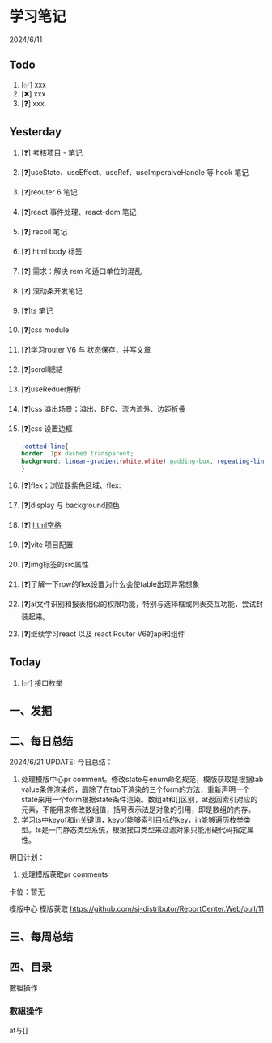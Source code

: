 # 学习笔记

2024/6/11

## Todo

1. [✅] xxx
2. [❌] xxx
3. [❓] xxx

## Yesterday

1. [❓] 考核项目 - 笔记

2. [❓]useState、useEffect、useRef、useImperaiveHandle 等 hook 笔记

3. [❓]reouter 6 笔记

4. [❓]react 事件处理、react-dom 笔记

5. [❓] recoil 笔记

6. [❓] html body 标签

7. [❓] 需求：解决 rem 和适口单位的混乱

8. [❓] 滚动条开发笔记

9. [❓]ts 笔记

10. [❓]css module

11. [❓]学习router V6 与 状态保存，并写文章

12. [❓]scroll總結

13. [❓]useReduer解析

14. [❓]css 溢出场景；溢出、BFC、流内流外、边距折叠

15. [❓]css 设置边框

    ~~~css
    .dotted-line{    
    border: 1px dashed transparent;    
    background: linear-gradient(white,white) padding-box, repeating-linear-gradient(-45deg,#ccc 0, #ccc .25em,white 0,white .75em);
    }
    
    ~~~

16. [❓]flex；浏览器紫色区域、flex:

17. [❓]display 与 background颜色

18. [❓] [html空格](https://blog.csdn.net/wuzhiyue2/article/details/117990898)

19. [❓]vite 项目配置

20. [❓]img标签的src属性

21. [❓]了解一下row的flex设置为什么会使table出现异常想象

22. [❓]ai文件识别和报表相似的权限功能，特别与选择框或列表交互功能，尝试封装起来。

23. [❓]继续学习react 以及 react Router V6的api和组件

## Today

1. [✅] 接口枚举



## 一、发掘



## 二、每日总结

2024/6/21 UPDATE:
今日总结：

1. 处理模版中心pr comment。修改state与enum命名规范，模版获取是根据tab value条件渲染的，删除了在tab下渲染的三个form的方法，重新声明一个state来用一个form根据state条件渲染。数组at和[]区别，at返回索引对应的元素，不能用来修改数组值，括号表示法是对象的引用，即是数组的内存。
1. 学习ts中keyof和in关键词，keyof能够索引目标的key，in能够遍历枚举类型。ts是一门静态类型系统，根据接口类型来过滤对象只能用硬代码指定属性。




明日计划：

1. 处理模版获取pr comments



卡位：暂无

模版中心 模版获取 https://github.com/sj-distributor/ReportCenter.Web/pull/11



## 三、每周总结




## 四、目录

數組操作



### 數組操作

at与[]